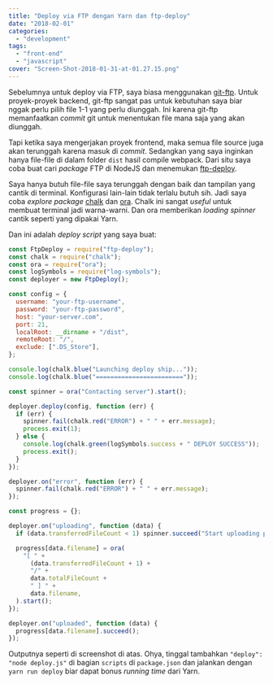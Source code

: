 ```yaml
---
title: "Deploy via FTP dengan Yarn dan ftp-deploy"
date: "2018-02-01"
categories:
  - "development"
tags:
  - "front-end"
  - "javascript"
cover: "Screen-Shot-2018-01-31-at-01.27.15.png"
---
```


Sebelumnya untuk deploy via FTP, saya biasa menggunakan [git-ftp](https://github.com/git-ftp/git-ftp). Untuk proyek-proyek backend, git-ftp sangat pas untuk kebutuhan saya biar nggak perlu pilih file 1-1 yang perlu diunggah. Ini karena git-ftp memanfaatkan _commit_ git untuk menentukan file mana saja yang akan diunggah.

Tapi ketika saya mengerjakan proyek frontend, maka semua file source juga akan terunggah karena masuk di _commit_. Sedangkan yang saya inginkan hanya file-file di dalam folder `dist` hasil compile webpack. Dari situ saya coba buat cari _package_ FTP di NodeJS dan menemukan [ftp-deploy](https://www.npmjs.com/package/ftp-deploy).

Saya hanya butuh file-file saya terunggah dengan baik dan tampilan yang cantik di terminal. Konfigurasi lain-lain tidak terlalu butuh sih. Jadi saya coba _explore package_ [chalk](https://www.npmjs.com/package/chalk) dan [ora](https://www.npmjs.com/package/ora). Chalk ini sangat _useful_ untuk membuat terminal jadi warna-warni. Dan ora memberikan _loading spinner_ cantik seperti yang dipakai Yarn.

Dan ini adalah _deploy script_ yang saya buat:

```js
const FtpDeploy = require("ftp-deploy");
const chalk = require("chalk");
const ora = require("ora");
const logSymbols = require("log-symbols");
const deployer = new FtpDeploy();

const config = {
  username: "your-ftp-username",
  password: "your-ftp-password",
  host: "your-server.com",
  port: 21,
  localRoot: __dirname + "/dist",
  remoteRoot: "/",
  exclude: [".DS_Store"],
};

console.log(chalk.blue("Launching deploy ship..."));
console.log(chalk.blue("========================"));

const spinner = ora("Contacting server").start();

deployer.deploy(config, function (err) {
  if (err) {
    spinner.fail(chalk.red("ERROR") + " " + err.message);
    process.exit(1);
  } else {
    console.log(chalk.green(logSymbols.success + " DEPLOY SUCCESS"));
    process.exit();
  }
});

deployer.on("error", function (err) {
  spinner.fail(chalk.red("ERROR") + " " + err.message);
});

const progress = {};

deployer.on("uploading", function (data) {
  if (data.transferredFileCount < 1) spinner.succeed("Start uploading process");

  progress[data.filename] = ora(
    "[ " +
      (data.transferredFileCount + 1) +
      "/" +
      data.totalFileCount +
      " ] " +
      data.filename,
  ).start();
});

deployer.on("uploaded", function (data) {
  progress[data.filename].succeed();
});
```

Outputnya seperti di screenshot di atas. Ohya, tinggal tambahkan `"deploy": "node deploy.js"` di bagian `scripts` di `package.json` dan jalankan dengan `yarn run deploy` biar dapat bonus _running time_ dari Yarn.
